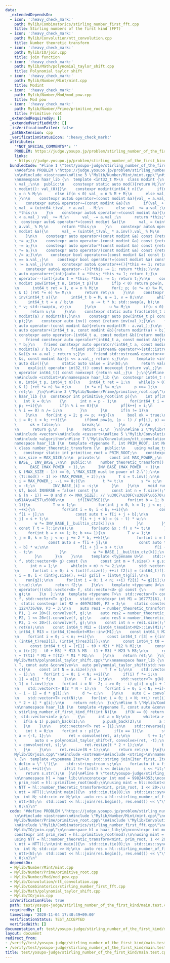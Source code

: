 ```yaml
---
data:
  _extendedDependsOn:
  - icon: ':heavy_check_mark:'
    path: Mylib/Combinatorics/stirling_number_first_fft.cpp
    title: Stirling numbers of the first kind (FFT)
  - icon: ':heavy_check_mark:'
    path: Mylib/Convolution/ntt_convolution.cpp
    title: Number theoretic transform
  - icon: ':heavy_check_mark:'
    path: Mylib/IO/join.cpp
    title: join function
  - icon: ':heavy_check_mark:'
    path: Mylib/Math/polynomial_taylor_shift.cpp
    title: Polynomial taylor shift
  - icon: ':heavy_check_mark:'
    path: Mylib/Number/Mint/mint.cpp
    title: Modint
  - icon: ':heavy_check_mark:'
    path: Mylib/Number/Mod/mod_pow.cpp
    title: Mod pow
  - icon: ':heavy_check_mark:'
    path: Mylib/Number/Prime/primitive_root.cpp
    title: Primitive root
  _extendedRequiredBy: []
  _extendedVerifiedWith: []
  _isVerificationFailed: false
  _pathExtension: cpp
  _verificationStatusIcon: ':heavy_check_mark:'
  attributes:
    '*NOT_SPECIAL_COMMENTS*': ''
    PROBLEM: https://judge.yosupo.jp/problem/stirling_number_of_the_first_kind
    links:
    - https://judge.yosupo.jp/problem/stirling_number_of_the_first_kind
  bundledCode: "#line 1 \"test/yosupo-judge/stirling_number_of_the_first_kind/main.test.cpp\"\
    \n#define PROBLEM \"https://judge.yosupo.jp/problem/stirling_number_of_the_first_kind\"\
    \n\n#include <iostream>\n#line 3 \"Mylib/Number/Mint/mint.cpp\"\n#include <utility>\n\
    \nnamespace haar_lib {\n  template <int32_t M>\n  class modint {\n    uint32_t\
    \ val_;\n\n  public:\n    constexpr static auto mod(){return M;}\n\n    constexpr\
    \ modint(): val_(0){}\n    constexpr modint(int64_t n){\n      if(n >= M) val_\
    \ = n % M;\n      else if(n < 0) val_ = n % M + M;\n      else val_ = n;\n   \
    \ }\n\n    constexpr auto& operator=(const modint &a){val_ = a.val_; return *this;}\n\
    \    constexpr auto& operator+=(const modint &a){\n      if(val_ + a.val_ >= M)\
    \ val_ = (uint64_t)val_ + a.val_ - M;\n      else val_ += a.val_;\n      return\
    \ *this;\n    }\n    constexpr auto& operator-=(const modint &a){\n      if(val_\
    \ < a.val_) val_ += M;\n      val_ -= a.val_;\n      return *this;\n    }\n  \
    \  constexpr auto& operator*=(const modint &a){\n      val_ = (uint64_t)val_ *\
    \ a.val_ % M;\n      return *this;\n    }\n    constexpr auto& operator/=(const\
    \ modint &a){\n      val_ = (uint64_t)val_ * a.inv().val_ % M;\n      return *this;\n\
    \    }\n\n    constexpr auto operator+(const modint &a) const {return modint(*this)\
    \ += a;}\n    constexpr auto operator-(const modint &a) const {return modint(*this)\
    \ -= a;}\n    constexpr auto operator*(const modint &a) const {return modint(*this)\
    \ *= a;}\n    constexpr auto operator/(const modint &a) const {return modint(*this)\
    \ /= a;}\n\n    constexpr bool operator==(const modint &a) const {return val_\
    \ == a.val_;}\n    constexpr bool operator!=(const modint &a) const {return val_\
    \ != a.val_;}\n\n    constexpr auto& operator++(){*this += 1; return *this;}\n\
    \    constexpr auto& operator--(){*this -= 1; return *this;}\n\n    constexpr\
    \ auto operator++(int){auto t = *this; *this += 1; return t;}\n    constexpr auto\
    \ operator--(int){auto t = *this; *this -= 1; return t;}\n\n    constexpr static\
    \ modint pow(int64_t n, int64_t p){\n      if(p < 0) return pow(n, -p).inv();\n\
    \n      int64_t ret = 1, e = n % M;\n      for(; p; (e *= e) %= M, p >>= 1) if(p\
    \ & 1) (ret *= e) %= M;\n      return ret;\n    }\n\n    constexpr static modint\
    \ inv(int64_t a){\n      int64_t b = M, u = 1, v = 0;\n\n      while(b){\n   \
    \     int64_t t = a / b;\n        a -= t * b; std::swap(a, b);\n        u -= t\
    \ * v; std::swap(u, v);\n      }\n\n      u %= M;\n      if(u < 0) u += M;\n\n\
    \      return u;\n    }\n\n    constexpr static auto frac(int64_t a, int64_t b){return\
    \ modint(a) / modint(b);}\n\n    constexpr auto pow(int64_t p) const {return pow(val_,\
    \ p);}\n    constexpr auto inv() const {return inv(val_);}\n\n    friend constexpr\
    \ auto operator-(const modint &a){return modint(M - a.val_);}\n\n    friend constexpr\
    \ auto operator+(int64_t a, const modint &b){return modint(a) + b;}\n    friend\
    \ constexpr auto operator-(int64_t a, const modint &b){return modint(a) - b;}\n\
    \    friend constexpr auto operator*(int64_t a, const modint &b){return modint(a)\
    \ * b;}\n    friend constexpr auto operator/(int64_t a, const modint &b){return\
    \ modint(a) / b;}\n\n    friend std::istream& operator>>(std::istream &s, modint\
    \ &a){s >> a.val_; return s;}\n    friend std::ostream& operator<<(std::ostream\
    \ &s, const modint &a){s << a.val_; return s;}\n\n    template <int N>\n    static\
    \ auto div(){\n      static auto value = inv(N);\n      return value;\n    }\n\
    \n    explicit operator int32_t() const noexcept {return val_;}\n    explicit\
    \ operator int64_t() const noexcept {return val_;}\n  };\n}\n#line 2 \"Mylib/Number/Mod/mod_pow.cpp\"\
    \n#include <cstdint>\n\nnamespace haar_lib {\n  constexpr int64_t mod_pow(int64_t\
    \ n, int64_t p, int64_t m){\n    int64_t ret = 1;\n    while(p > 0){\n      if(p\
    \ & 1) (ret *= n) %= m;\n      (n *= n) %= m;\n      p >>= 1;\n    }\n    return\
    \ ret;\n  }\n}\n#line 3 \"Mylib/Number/Prime/primitive_root.cpp\"\n\nnamespace\
    \ haar_lib {\n  constexpr int primitive_root(int p){\n    int pf[30] = {};\n \
    \   int k = 0;\n    {\n      int n = p - 1;\n      for(int64_t i = 2; i * i <=\
    \ p; ++i){\n        if(n % i == 0){\n          pf[k++] = i;\n          while(n\
    \ % i == 0) n /= i;\n        }\n      }\n      if(n != 1)\n        pf[k++] = n;\n\
    \    }\n\n    for(int g = 2; g <= p; ++g){\n      bool ok = true;\n      for(int\
    \ i = 0; i < k; ++i){\n        if(mod_pow(g, (p - 1) / pf[i], p) == 1){\n    \
    \      ok = false;\n          break;\n        }\n      }\n\n      if(not ok) continue;\n\
    \n      return g;\n    }\n    return -1;\n  }\n}\n#line 2 \"Mylib/Convolution/ntt_convolution.cpp\"\
    \n#include <vector>\n#include <cassert>\n#line 5 \"Mylib/Convolution/ntt_convolution.cpp\"\
    \n#include <algorithm>\n#line 7 \"Mylib/Convolution/ntt_convolution.cpp\"\n\n\
    namespace haar_lib {\n  template <typename T, int PRIM_ROOT, int MAX_SIZE>\n \
    \ class number_theoretic_transform {\n  public:\n    using value_type = T;\n \
    \   constexpr static int primitive_root = PRIM_ROOT;\n    constexpr static int\
    \ max_size = MAX_SIZE;\n\n  private:\n    const int MAX_POWER_;\n    std::vector<T>\
    \ BASE_, INV_BASE_;\n\n  public:\n    number_theoretic_transform():\n      MAX_POWER_(__builtin_ctz(MAX_SIZE)),\n\
    \      BASE_(MAX_POWER_ + 1),\n      INV_BASE_(MAX_POWER_ + 1)\n    {\n      static_assert((MAX_SIZE\
    \ & (MAX_SIZE - 1)) == 0, \"MAX_SIZE must be power of 2.\");\n\n      T t = T::pow(PRIM_ROOT,\
    \ (T::mod() - 1) >> (MAX_POWER_ + 2));\n      T s = t.inv();\n\n      for(int\
    \ i = MAX_POWER_; --i >= 0;){\n        t *= t;\n        s *= s;\n        BASE_[i]\
    \ = -t;\n        INV_BASE_[i] = -s;\n      }\n    }\n\n    void run(std::vector<T>\
    \ &f, bool INVERSE = false) const {\n      const int n = f.size();\n      assert((n\
    \ & (n - 1)) == 0 and n <= MAX_SIZE); // \u30C7\u30FC\u30BF\u6570\u306F2\u306E\
    \u51AA\u4E57\u500B\n\n      if(INVERSE){\n        for(int b = 1; b < n; b <<=\
    \ 1){\n          T w = 1;\n          for(int j = 0, k = 1; j < n; j += 2 * b,\
    \ ++k){\n            for(int i = 0; i < b; ++i){\n              const auto s =\
    \ f[i + j];\n              const auto t = f[i + j + b];\n\n              f[i +\
    \ j] = s + t;\n              f[i + j + b] = (s - t) * w;\n            }\n    \
    \        w *= INV_BASE_[__builtin_ctz(k)];\n          }\n        }\n\n       \
    \ const T t = T::inv(n);\n        for(auto &x : f) x *= t;\n      }else{\n   \
    \     for(int b = n >> 1; b; b >>= 1){\n          T w = 1;\n          for(int\
    \ j = 0, k = 1; j < n; j += 2 * b, ++k){\n            for(int i = 0; i < b; ++i){\n\
    \              const auto s = f[i + j];\n              const auto t = f[i + j\
    \ + b] * w;\n\n              f[i + j] = s + t;\n              f[i + j + b] = s\
    \ - t;\n            }\n            w *= BASE_[__builtin_ctz(k)];\n          }\n\
    \        }\n      }\n    }\n\n    template <typename U>\n    std::vector<T> convolve(std::vector<U>\
    \ f, std::vector<U> g) const {\n      const int m = f.size() + g.size() - 1;\n\
    \      int n = 1;\n      while(n < m) n *= 2;\n\n      std::vector<T> f2(n), g2(n);\n\
    \n      for(int i = 0; i < (int)f.size(); ++i) f2[i] = (int64_t)f[i];\n      for(int\
    \ i = 0; i < (int)g.size(); ++i) g2[i] = (int64_t)g[i];\n\n      run(f2);\n  \
    \    run(g2);\n\n      for(int i = 0; i < n; ++i) f2[i] *= g2[i];\n      run(f2,\
    \ true);\n\n      return f2;\n    }\n\n    template <typename U>\n    std::vector<T>\
    \ operator()(std::vector<U> f, std::vector<U> g) const {\n      return convolve(f,\
    \ g);\n    }\n  };\n\n  template <typename T>\n  std::vector<T> convolve_general_mod(std::vector<T>\
    \ f, std::vector<T> g){\n    static constexpr int M1 = 167772161, P1 = 3;\n  \
    \  static constexpr int M2 = 469762049, P2 = 3;\n    static constexpr int M3 =\
    \ 1224736769, P3 = 3;\n\n    auto res1 = number_theoretic_transform<modint<M1>,\
    \ P1, 1 << 20>().convolve(f, g);\n    auto res2 = number_theoretic_transform<modint<M2>,\
    \ P2, 1 << 20>().convolve(f, g);\n    auto res3 = number_theoretic_transform<modint<M3>,\
    \ P3, 1 << 20>().convolve(f, g);\n\n    const int n = res1.size();\n\n    std::vector<T>\
    \ ret(n);\n\n    const int64_t M12 = (int64_t)modint<M2>::inv(M1);\n    const\
    \ int64_t M13 = (int64_t)modint<M3>::inv(M1);\n    const int64_t M23 = (int64_t)modint<M3>::inv(M2);\n\
    \n    for(int i = 0; i < n; ++i){\n      const int64_t r[3] = {(int64_t)res1[i],\
    \ (int64_t)res2[i], (int64_t)res3[i]};\n\n      const int64_t t0 = r[0] % M1;\n\
    \      const int64_t t1 = (r[1] - t0 + M2) * M12 % M2;\n      const int64_t t2\
    \ = ((r[2] - t0 + M3) * M13 % M3 - t1 + M3) * M23 % M3;\n\n      ret[i] = T(t0)\
    \ + T(t1) * M1 + T(t2) * M1 * M2;\n    }\n\n    return ret;\n  }\n}\n#line 3 \"\
    Mylib/Math/polynomial_taylor_shift.cpp\"\n\nnamespace haar_lib {\n  template <typename\
    \ T, const auto &convolve>\n  auto polynomial_taylor_shift(std::vector<T> a, T\
    \ c){\n    const int N = a.size();\n    T f = 1;\n\n    std::vector<T> A(2 * N\
    \ - 1);\n    for(int i = 0; i < N; ++i){\n      if(i) f *= i;\n      A[i + N -\
    \ 1] = a[i] * f;\n    }\n\n    T d = 1;\n\n    std::vector<T> g(N);\n    g[N -\
    \ 1] = f.inv();\n    for(int i = N - 2; i >= 0; --i) g[i] = g[i + 1] * (i + 1);\n\
    \n    std::vector<T> B(2 * N - 1);\n    for(int i = 0; i < N; ++i){\n      B[N\
    \ - i - 1] = d * g[i];\n      d *= c;\n    }\n\n    auto C = convolve(A, B);\n\
    \n    std::vector<T> ret(N);\n    for(int i = 0; i < N; ++i) ret[i] = C[(N - 1)\
    \ * 2 + i] * g[i];\n\n    return ret;\n  }\n}\n#line 5 \"Mylib/Combinatorics/stirling_number_first_fft.cpp\"\
    \n\nnamespace haar_lib {\n  template <typename T, const auto &convolve>\n  std::vector<T>\
    \ stirling_number_of_first_kind_fft(int N){\n    if(N == 0) return {1};\n\n  \
    \  std::vector<int> p;\n    {\n      int a = N;\n\n      while(a > 0){\n     \
    \   if(a & 1) p.push_back(1);\n        p.push_back(2);\n        a >>= 1;\n   \
    \   }\n    }\n\n    std::vector<T> ret = {1};\n\n    std::reverse(p.begin(), p.end());\n\
    \    int t = 0;\n    for(int x : p){\n      if(x == 1){\n        std::vector<T>\
    \ a = {-t, 1};\n        ret = convolve(ret, a);\n\n        t += 1;\n      }else{\n\
    \        auto s = polynomial_taylor_shift<T, convolve>(ret, -t);\n        ret\
    \ = convolve(ret, s);\n        ret.resize(t * 2 + 1);\n\n        t *= 2;\n   \
    \   }\n    }\n\n    ret.resize(N + 1);\n\n    return ret;\n  }\n}\n#line 3 \"\
    Mylib/IO/join.cpp\"\n#include <sstream>\n#include <string>\n\nnamespace haar_lib\
    \ {\n  template <typename Iter>\n  std::string join(Iter first, Iter last, std::string\
    \ delim = \" \"){\n    std::stringstream s;\n\n    for(auto it = first; it !=\
    \ last; ++it){\n      if(it != first) s << delim;\n      s << *it;\n    }\n\n\
    \    return s.str();\n  }\n}\n#line 9 \"test/yosupo-judge/stirling_number_of_the_first_kind/main.test.cpp\"\
    \n\nnamespace hl = haar_lib;\n\nconstexpr int mod = 998244353;\nconstexpr int\
    \ prim_root = hl::primitive_root(mod);\n\nusing mint = hl::modint<mod>;\nusing\
    \ NTT = hl::number_theoretic_transform<mint, prim_root, 1 << 20>;\nconst auto\
    \ ntt = NTT();\n\nint main(){\n  std::cin.tie(0);\n  std::ios::sync_with_stdio(false);\n\
    \n  int N; std::cin >> N;\n\n  auto res = hl::stirling_number_of_first_kind_fft<mint,\
    \ ntt>(N);\n  std::cout << hl::join(res.begin(), res.end()) << \"\\n\";\n\n  return\
    \ 0;\n}\n"
  code: "#define PROBLEM \"https://judge.yosupo.jp/problem/stirling_number_of_the_first_kind\"\
    \n\n#include <iostream>\n#include \"Mylib/Number/Mint/mint.cpp\"\n#include \"\
    Mylib/Number/Prime/primitive_root.cpp\"\n#include \"Mylib/Convolution/ntt_convolution.cpp\"\
    \n#include \"Mylib/Combinatorics/stirling_number_first_fft.cpp\"\n#include \"\
    Mylib/IO/join.cpp\"\n\nnamespace hl = haar_lib;\n\nconstexpr int mod = 998244353;\n\
    constexpr int prim_root = hl::primitive_root(mod);\n\nusing mint = hl::modint<mod>;\n\
    using NTT = hl::number_theoretic_transform<mint, prim_root, 1 << 20>;\nconst auto\
    \ ntt = NTT();\n\nint main(){\n  std::cin.tie(0);\n  std::ios::sync_with_stdio(false);\n\
    \n  int N; std::cin >> N;\n\n  auto res = hl::stirling_number_of_first_kind_fft<mint,\
    \ ntt>(N);\n  std::cout << hl::join(res.begin(), res.end()) << \"\\n\";\n\n  return\
    \ 0;\n}\n"
  dependsOn:
  - Mylib/Number/Mint/mint.cpp
  - Mylib/Number/Prime/primitive_root.cpp
  - Mylib/Number/Mod/mod_pow.cpp
  - Mylib/Convolution/ntt_convolution.cpp
  - Mylib/Combinatorics/stirling_number_first_fft.cpp
  - Mylib/Math/polynomial_taylor_shift.cpp
  - Mylib/IO/join.cpp
  isVerificationFile: true
  path: test/yosupo-judge/stirling_number_of_the_first_kind/main.test.cpp
  requiredBy: []
  timestamp: '2020-11-04 17:40:49+09:00'
  verificationStatus: TEST_ACCEPTED
  verifiedWith: []
documentation_of: test/yosupo-judge/stirling_number_of_the_first_kind/main.test.cpp
layout: document
redirect_from:
- /verify/test/yosupo-judge/stirling_number_of_the_first_kind/main.test.cpp
- /verify/test/yosupo-judge/stirling_number_of_the_first_kind/main.test.cpp.html
title: test/yosupo-judge/stirling_number_of_the_first_kind/main.test.cpp
---
```

